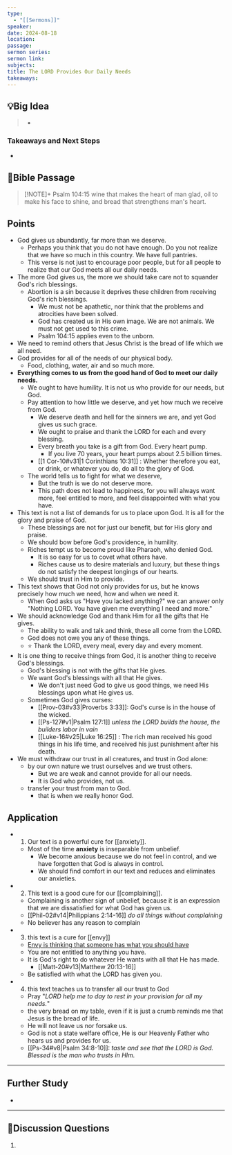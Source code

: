 ```yaml
---
type:
  - "[[Sermons]]"
speaker: 
date: 2024-08-18
location: 
passage: 
sermon series: 
sermon link: 
subjects: 
title: The LORD Provides Our Daily Needs
takeaways:
---
```



## 💡Big Idea
>- 

### Takeaways and Next Steps
- 


## 📖Bible Passage
>[!NOTE]+ Psalm 104:15
>wine that makes the heart of man glad, oil to make his face to shine, and bread that strengthens man's heart. 

## Points

- God gives us abundantly, far more than we deserve. 
	- Perhaps you think that you do not have enough. Do you not realize that we have so much in this country. We have full pantries. 
	- This verse is not just to encourage poor people, but for all people to realize that our God meets all our daily needs. 
- The more God gives us, the more we should take care not to squander God's rich blessings. 
	- Abortion is a sin because it deprives these children from receiving God's rich blessings. 
		- We must not be apathetic, nor think that the problems and atrocities have been solved. 
		- God has created us in His own image. We are not animals. We must not get used to this crime. 
		- Psalm 104:15 applies even to the unborn. 
- We need to remind others that Jesus Christ is the bread of life which we all need. 
- God provides for all of the needs of our physical body.
	- Food, clothing, water, air and so much more. 
- **Everything comes to us from the good hand of God to meet our daily needs.** 
	- We ought to have humility. It is not us who provide for our needs, but God. 
	- Pay attention to how little we deserve, and yet how much we receive from God. 
		- We deserve death and hell for the sinners we are, and yet God gives us such grace. 
		- We ought to praise and thank the LORD for each and every blessing. 
		- Every breath you take is a gift from God. Every heart pump. 
			- If you live 70 years, your heart pumps about 2.5 billion times. 
		- [[1 Cor-10#v31|1 Corinthians 10:31]] : Whether therefore you eat, or drink, or whatever you do, do all to the glory of God.
	- The world tells us to fight for what we deserve, 
		- But the truth is we do not deserve more. 
		- This path does not lead to happiness, for you will always want more, feel entitled to more, and feel disappointed with what you have. 
- This text is not a list of demands for us to place upon God. It is all for the glory and praise of God. 
	- These blessings are not for just our benefit, but for His glory and praise. 
	- We should bow before God's providence, in humility. 
	- Riches tempt us to become proud like Pharaoh, who denied God. 
		- It is so easy for us to covet what others have. 
		- Riches cause us to desire materials and luxury, but these things do not satisfy the deepest longings of our hearts. 
	- We should trust in Him to provide. 
- This text shows that God not only provides for us, but he knows precisely how much we need, how and when we need it. 
	- When God asks us "Have you lacked anything?" we can answer only "Nothing LORD. You have given me everything I need and more."
- We should acknowledge God and thank Him for all the gifts that He gives. 
	- The ability to walk and talk and think, these all come from the LORD. 
	- God does not owe you any of these things. 
	- ⭐ Thank the LORD, every meal, every day and every moment. 
- It is one thing to receive things from God, it is another thing to receive God's blessings. 
	- God's blessing is not with the gifts that He gives. 
	- We want God's blessings with all that He gives.
		- We don't just need God to give us good things, we need His blessings upon what He gives us. 
	- Sometimes God gives curses: 
		- [[Prov-03#v33|Proverbs 3:33]]: God's curse is in the house of the wicked. 
		- [[Ps-127#v1|Psalm 127:1]] *unless the LORD builds the house, the builders labor in vain*
		- [[Luke-16#v25|Luke 16:25]] : The rich man received his good things in his life time, and received his just punishment after his death. 
- We must withdraw our trust in all creatures, and trust in God alone: 
	- by our own nature we trust ourselves and we trust others. 
		- But we are weak and cannot provide for all our needs. 
		- It is God who provides, not us. 
	- transfer your trust from man to God. 
		- that is when we really honor God. 

## Application
- 1. Our text is a powerful cure for [[anxiety]]. 
	- Most of the time **anxiety** is inseparable from unbelief. 
		- We become anxious because we do not feel in control, and we have forgotten that God is always in control. 
		- We should find comfort in our text and reduces and eliminates our anxieties. 
- 2. This text is a good cure for our [[complaining]]. 
	- Complaining is another sign of unbelief, because it is an expression that we are dissatisfied for what God has given us. 
	- [[Phil-02#v14|Philippians 2:14-16]] *do all things without complaining*
	- No believer has any reason to complain
- 3. this text is a cure for [[envy]]
	- <u>Envy is thinking that someone has what you should have</u>
	- You are not entitled to anything you have. 
	- It is God's right to do whatever He wants with all that He has made. 
		- [[Matt-20#v13|Matthew 20:13-16]] 
	- Be satisfied with what the LORD has given you. 
- 4. this text teaches us to transfer all our trust to God
	- Pray "*LORD help me to day to rest in your provision for all my needs.*"
	- the very bread on my table, even if it is just a crumb reminds me that Jesus is the bread of life. 
	- He will not leave us nor forsake us. 
	- God is not a state welfare office, He is our Heavenly Father who hears us and provides for us. 
	- [[Ps-34#v8|Psalm 34:8-10]]: *taste and see that the LORD is God. Blessed is the man who trusts in HIm.* 
---
## Further Study
- 

---
## 💬Discussion Questions

1. 